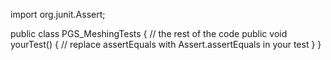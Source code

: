 import org.junit.Assert;

public class PGS_MeshingTests {
    // the rest of the code
    public void yourTest() {
        // replace assertEquals with Assert.assertEquals in your test
    }
}